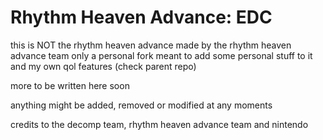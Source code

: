 # Rhythm Heaven Advance: EDC
this is NOT the rhythm heaven advance made by the rhythm heaven advance team only a personal fork meant to add some personal stuff to it and my own qol features (check parent repo)

more to be written here soon

anything might be added, removed or modified at any moments

credits to the decomp team, rhythm heaven advance team and nintendo
